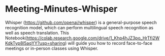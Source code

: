 # Meeting-Minutes-Whisper
Whisper (https://github.com/openai/whisper) is a general-purpose speech recognition model, which can perform multilingual speech recognition as well as speech translation. This Notebook(https://colab.research.google.com/drive/1_Khp4hJZ3po_HrTfj2WKdkTyp8l5aqYY?usp=sharing) will guide you how to record face-to-face meetings or in-person classes using Whisper.
